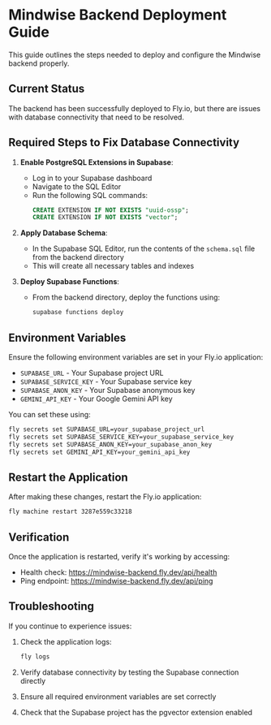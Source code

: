 # Mindwise Backend Deployment Guide

This guide outlines the steps needed to deploy and configure the Mindwise backend properly.

## Current Status

The backend has been successfully deployed to Fly.io, but there are issues with database connectivity that need to be resolved.

## Required Steps to Fix Database Connectivity

1. **Enable PostgreSQL Extensions in Supabase**:
   - Log in to your Supabase dashboard
   - Navigate to the SQL Editor
   - Run the following SQL commands:
     ```sql
     CREATE EXTENSION IF NOT EXISTS "uuid-ossp";
     CREATE EXTENSION IF NOT EXISTS "vector";
     ```

2. **Apply Database Schema**:
   - In the Supabase SQL Editor, run the contents of the `schema.sql` file from the backend directory
   - This will create all necessary tables and indexes

3. **Deploy Supabase Functions**:
   - From the backend directory, deploy the functions using:
     ```bash
     supabase functions deploy
     ```

## Environment Variables

Ensure the following environment variables are set in your Fly.io application:

- `SUPABASE_URL` - Your Supabase project URL
- `SUPABASE_SERVICE_KEY` - Your Supabase service key
- `SUPABASE_ANON_KEY` - Your Supabase anonymous key
- `GEMINI_API_KEY` - Your Google Gemini API key

You can set these using:
```bash
fly secrets set SUPABASE_URL=your_supabase_project_url
fly secrets set SUPABASE_SERVICE_KEY=your_supabase_service_key
fly secrets set SUPABASE_ANON_KEY=your_supabase_anon_key
fly secrets set GEMINI_API_KEY=your_gemini_api_key
```

## Restart the Application

After making these changes, restart the Fly.io application:
```bash
fly machine restart 3287e559c33218
```

## Verification

Once the application is restarted, verify it's working by accessing:
- Health check: https://mindwise-backend.fly.dev/api/health
- Ping endpoint: https://mindwise-backend.fly.dev/api/ping

## Troubleshooting

If you continue to experience issues:

1. Check the application logs:
   ```bash
   fly logs
   ```

2. Verify database connectivity by testing the Supabase connection directly

3. Ensure all required environment variables are set correctly

4. Check that the Supabase project has the pgvector extension enabled